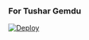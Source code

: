 ### For Tushar Gemdu
[![Deploy](https://www.herokucdn.com/deploy/button.svg)](https://heroku.com/deploy?template=https://github.com/EmiliaDevs/Alita_Robot/tree/fixes.git)
